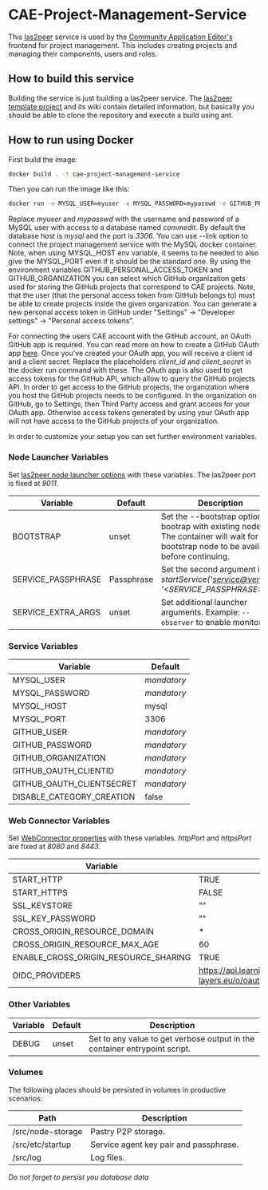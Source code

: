 # CAE-Project-Management-Service
This [las2peer](https://github.com/rwth-acis/las2peer) service is used by the [Community Application Editor's](https://github.com/rwth-acis/CAE) frontend for project management.
This includes creating projects and managing their components, users and roles.


## How to build this service
Building the service is just building a las2peer service. The [las2peer template project](https://github.com/rwth-acis/las2peer-Template-Project) and its wiki contain detailed information, but basically you should be able to clone the repository and execute a build using ant.

## How to run using Docker

First build the image:
```bash
docker build . -t cae-project-management-service
```

Then you can run the image like this:

```bash
docker run -e MYSQL_USER=myuser -e MYSQL_PASSWORD=mypasswd -e GITHUB_PERSONAL_ACCESS_TOKEN=personal_access_token -e GITHUB_ORGANIZATION=organization_name -e GITHUB_OAUTH_CLIENTID=client_id -e GITHUB_OAUTH_CLIENTSECRET=client_secret -p 8080:8080 -p 9011:9011 cae-project-management-service
```

Replace *myuser* and *mypasswd* with the username and password of a MySQL user with access to a database named *commedit*.
By default the database host is *mysql* and the port is *3306*.
You can use --link option to connect the project management service with the MySQL docker container.
Note, when using MYSQL_HOST env variable, it seems to be needed to also give the MYSQL_PORT even if it should be the standard one.
By using the environment variables GITHUB_PERSONAL_ACCESS_TOKEN and GITHUB_ORGANIZATION you can select which GitHub organization gets used for storing the GitHub projects that correspond to CAE projects.
Note, that the user (that the personal access token from GitHub belongs to) must be able to create projects inside the given organization.
You can generate a new personal access token in GitHub under "Settings" -> "Developer settings" -> "Personal access tokens".

For connecting the users CAE account with the GitHub account, an OAuth GitHub app is required. You can read more on how to create a GitHub OAuth app [here](https://docs.github.com/en/developers/apps/creating-an-oauth-app).
Once you've created your OAuth app, you will receive a client id and a client secret. Replace the placeholders *client_id* and *client_secret* in the docker run command with these.
The OAuth app is also used to get access tokens for the GitHub API, which allow to query the GitHub projects API. In order to get access to the GitHub projects, the organization where you host the GitHub projects needs to be configured. In the organization on GitHub, go to Settings, then Third Party access and grant access for your OAuth app. Otherwise access tokens generated by using your OAuth app will not have access to the GitHub projects of your organization.

In order to customize your setup you can set further environment variables.

### Node Launcher Variables

Set [las2peer node launcher options](https://github.com/rwth-acis/las2peer-Template-Project/wiki/L2pNodeLauncher-Commands#at-start-up) with these variables.
The las2peer port is fixed at *9011*.

| Variable | Default | Description |
|----------|---------|-------------|
| BOOTSTRAP | unset | Set the --bootstrap option to bootrap with existing nodes. The container will wait for any bootstrap node to be available before continuing. |
| SERVICE_PASSPHRASE | Passphrase | Set the second argument in *startService('<service@version>', '<SERVICE_PASSPHRASE>')*. |
| SERVICE_EXTRA_ARGS | unset | Set additional launcher arguments. Example: ```--observer``` to enable monitoring. |

### Service Variables

| Variable | Default |
|----------|---------|
| MYSQL_USER | *mandatory* |
| MYSQL_PASSWORD | *mandatory* |
| MYSQL_HOST | mysql |
| MYSQL_PORT | 3306 |
| GITHUB_USER | *mandatory* |
| GITHUB_PASSWORD | *mandatory* |
| GITHUB_ORGANIZATION | *mandatory* |
| GITHUB_OAUTH_CLIENTID | *mandatory* |
| GITHUB_OAUTH_CLIENTSECRET | *mandatory* |
| DISABLE_CATEGORY_CREATION | false |

### Web Connector Variables

Set [WebConnector properties](https://github.com/rwth-acis/las2peer-Template-Project/wiki/WebConnector-Configuration) with these variables.
*httpPort* and *httpsPort* are fixed at *8080* and *8443*.

| Variable | Default |
|----------|---------|
| START_HTTP | TRUE |
| START_HTTPS | FALSE |
| SSL_KEYSTORE | "" |
| SSL_KEY_PASSWORD | "" |
| CROSS_ORIGIN_RESOURCE_DOMAIN | * |
| CROSS_ORIGIN_RESOURCE_MAX_AGE | 60 |
| ENABLE_CROSS_ORIGIN_RESOURCE_SHARING | TRUE |
| OIDC_PROVIDERS | https://api.learning-layers.eu/o/oauth2,https://accounts.google.com |

### Other Variables

| Variable | Default | Description |
|----------|---------|-------------|
| DEBUG  | unset | Set to any value to get verbose output in the container entrypoint script. |


### Volumes

The following places should be persisted in volumes in productive scenarios:

| Path | Description |
|------|-------------|
| /src/node-storage | Pastry P2P storage. |
| /src/etc/startup | Service agent key pair and passphrase. |
| /src/log | Log files. |

*Do not forget to persist you database data*